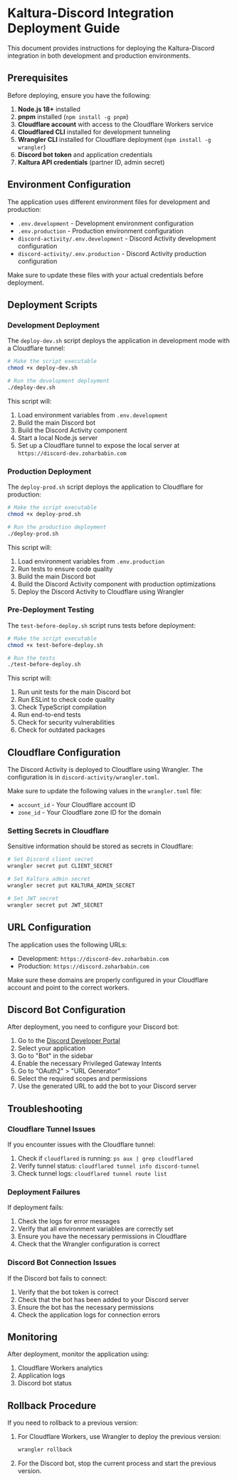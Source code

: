 # Kaltura-Discord Integration Deployment Guide

This document provides instructions for deploying the Kaltura-Discord integration in both development and production environments.

## Prerequisites

Before deploying, ensure you have the following:

1. **Node.js 18+** installed
2. **pnpm** installed (`npm install -g pnpm`)
3. **Cloudflare account** with access to the Cloudflare Workers service
4. **Cloudflared CLI** installed for development tunneling
5. **Wrangler CLI** installed for Cloudflare deployment (`npm install -g wrangler`)
6. **Discord bot token** and application credentials
7. **Kaltura API credentials** (partner ID, admin secret)

## Environment Configuration

The application uses different environment files for development and production:

- `.env.development` - Development environment configuration
- `.env.production` - Production environment configuration
- `discord-activity/.env.development` - Discord Activity development configuration
- `discord-activity/.env.production` - Discord Activity production configuration

Make sure to update these files with your actual credentials before deployment.

## Deployment Scripts

### Development Deployment

The `deploy-dev.sh` script deploys the application in development mode with a Cloudflare tunnel:

```bash
# Make the script executable
chmod +x deploy-dev.sh

# Run the development deployment
./deploy-dev.sh
```

This script will:
1. Load environment variables from `.env.development`
2. Build the main Discord bot
3. Build the Discord Activity component
4. Start a local Node.js server
5. Set up a Cloudflare tunnel to expose the local server at `https://discord-dev.zoharbabin.com`

### Production Deployment

The `deploy-prod.sh` script deploys the application to Cloudflare for production:

```bash
# Make the script executable
chmod +x deploy-prod.sh

# Run the production deployment
./deploy-prod.sh
```

This script will:
1. Load environment variables from `.env.production`
2. Run tests to ensure code quality
3. Build the main Discord bot
4. Build the Discord Activity component with production optimizations
5. Deploy the Discord Activity to Cloudflare using Wrangler

### Pre-Deployment Testing

The `test-before-deploy.sh` script runs tests before deployment:

```bash
# Make the script executable
chmod +x test-before-deploy.sh

# Run the tests
./test-before-deploy.sh
```

This script will:
1. Run unit tests for the main Discord bot
2. Run ESLint to check code quality
3. Check TypeScript compilation
4. Run end-to-end tests
5. Check for security vulnerabilities
6. Check for outdated packages

## Cloudflare Configuration

The Discord Activity is deployed to Cloudflare using Wrangler. The configuration is in `discord-activity/wrangler.toml`.

Make sure to update the following values in the `wrangler.toml` file:
- `account_id` - Your Cloudflare account ID
- `zone_id` - Your Cloudflare zone ID for the domain

### Setting Secrets in Cloudflare

Sensitive information should be stored as secrets in Cloudflare:

```bash
# Set Discord client secret
wrangler secret put CLIENT_SECRET

# Set Kaltura admin secret
wrangler secret put KALTURA_ADMIN_SECRET

# Set JWT secret
wrangler secret put JWT_SECRET
```

## URL Configuration

The application uses the following URLs:

- Development: `https://discord-dev.zoharbabin.com`
- Production: `https://discord.zoharbabin.com`

Make sure these domains are properly configured in your Cloudflare account and point to the correct workers.

## Discord Bot Configuration

After deployment, you need to configure your Discord bot:

1. Go to the [Discord Developer Portal](https://discord.com/developers/applications)
2. Select your application
3. Go to "Bot" in the sidebar
4. Enable the necessary Privileged Gateway Intents
5. Go to "OAuth2" > "URL Generator"
6. Select the required scopes and permissions
7. Use the generated URL to add the bot to your Discord server

## Troubleshooting

### Cloudflare Tunnel Issues

If you encounter issues with the Cloudflare tunnel:

1. Check if `cloudflared` is running: `ps aux | grep cloudflared`
2. Verify tunnel status: `cloudflared tunnel info discord-tunnel`
3. Check tunnel logs: `cloudflared tunnel route list`

### Deployment Failures

If deployment fails:

1. Check the logs for error messages
2. Verify that all environment variables are correctly set
3. Ensure you have the necessary permissions in Cloudflare
4. Check that the Wrangler configuration is correct

### Discord Bot Connection Issues

If the Discord bot fails to connect:

1. Verify that the bot token is correct
2. Check that the bot has been added to your Discord server
3. Ensure the bot has the necessary permissions
4. Check the application logs for connection errors

## Monitoring

After deployment, monitor the application using:

1. Cloudflare Workers analytics
2. Application logs
3. Discord bot status

## Rollback Procedure

If you need to rollback to a previous version:

1. For Cloudflare Workers, use Wrangler to deploy the previous version:
   ```bash
   wrangler rollback
   ```

2. For the Discord bot, stop the current process and start the previous version.